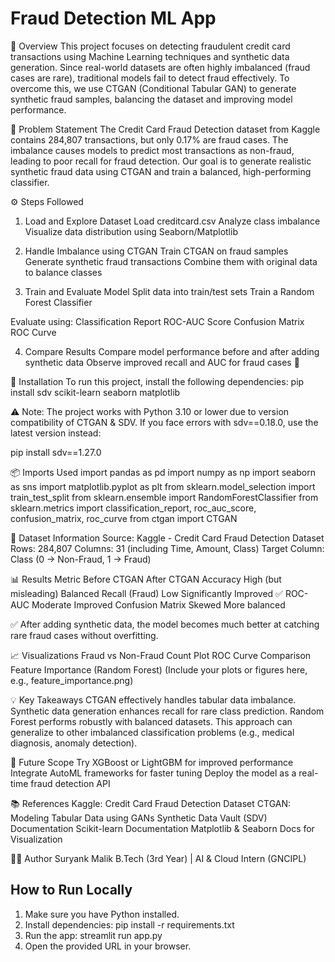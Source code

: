 # Fraud Detection ML App

📘 Overview
This project focuses on detecting fraudulent credit card transactions using Machine Learning techniques and synthetic data generation.
Since real-world datasets are often highly imbalanced (fraud cases are rare), traditional models fail to detect fraud effectively.
To overcome this, we use CTGAN (Conditional Tabular GAN) to generate synthetic fraud samples, balancing the dataset and improving model performance.

🧠 Problem Statement
The Credit Card Fraud Detection dataset from Kaggle contains 284,807 transactions, but only 0.17% are fraud cases.
The imbalance causes models to predict most transactions as non-fraud, leading to poor recall for fraud detection.
Our goal is to generate realistic synthetic fraud data using CTGAN and train a balanced, high-performing classifier.

⚙️ Steps Followed
1. Load and Explore Dataset
Load creditcard.csv
Analyze class imbalance
Visualize data distribution using Seaborn/Matplotlib

2. Handle Imbalance using CTGAN
Train CTGAN on fraud samples
Generate synthetic fraud transactions
Combine them with original data to balance classes

3. Train and Evaluate Model
Split data into train/test sets
Train a Random Forest Classifier

Evaluate using:
Classification Report
ROC-AUC Score
Confusion Matrix
ROC Curve

4. Compare Results
Compare model performance before and after adding synthetic data
Observe improved recall and AUC for fraud cases 🚀

🧩 Installation
To run this project, install the following dependencies:
pip install sdv scikit-learn seaborn matplotlib

⚠️ Note:
The project works with Python 3.10 or lower due to version compatibility of CTGAN & SDV.
If you face errors with sdv==0.18.0, use the latest version instead:

pip install sdv==1.27.0

📦 Imports Used
import pandas as pd
import numpy as np
import seaborn as sns
import matplotlib.pyplot as plt
from sklearn.model_selection import train_test_split
from sklearn.ensemble import RandomForestClassifier
from sklearn.metrics import classification_report, roc_auc_score, confusion_matrix, roc_curve
from ctgan import CTGAN

🧮 Dataset Information
Source: Kaggle - Credit Card Fraud Detection Dataset
Rows: 284,807
Columns: 31 (including Time, Amount, Class)
Target Column: Class (0 → Non-Fraud, 1 → Fraud)

📊 Results
Metric Before CTGAN	After CTGAN
Accuracy	High (but misleading)	Balanced
Recall (Fraud)	Low	Significantly Improved ✅
ROC-AUC	Moderate	Improved
Confusion Matrix	Skewed	More balanced

✅ After adding synthetic data, the model becomes much better at catching rare fraud cases without overfitting.

📈 Visualizations
Fraud vs Non-Fraud Count Plot
ROC Curve Comparison
Feature Importance (Random Forest)
(Include your plots or figures here, e.g., feature_importance.png)

💡 Key Takeaways
CTGAN effectively handles tabular data imbalance.
Synthetic data generation enhances recall for rare class prediction.
Random Forest performs robustly with balanced datasets.
This approach can generalize to other imbalanced classification problems (e.g., medical diagnosis, anomaly detection).

🧠 Future Scope
Try XGBoost or LightGBM for improved performance
Integrate AutoML frameworks for faster tuning
Deploy the model as a real-time fraud detection API

📚 References
Kaggle: Credit Card Fraud Detection Dataset
CTGAN: Modeling Tabular Data using GANs
Synthetic Data Vault (SDV) Documentation
Scikit-learn Documentation
Matplotlib & Seaborn Docs for Visualization

👨‍💻 Author
Suryank Malik
B.Tech (3rd Year) | AI & Cloud Intern (GNCIPL)

## How to Run Locally
1. Make sure you have Python installed.
2. Install dependencies:
   pip install -r requirements.txt
3. Run the app:
   streamlit run app.py
4. Open the provided URL in your browser.

